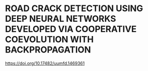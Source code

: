 # ROAD CRACK DETECTION USING DEEP NEURAL NETWORKS DEVELOPED VIA COOPERATIVE COEVOLUTION WITH BACKPROPAGATION
https://doi.org/10.17482/uumfd.1469361
